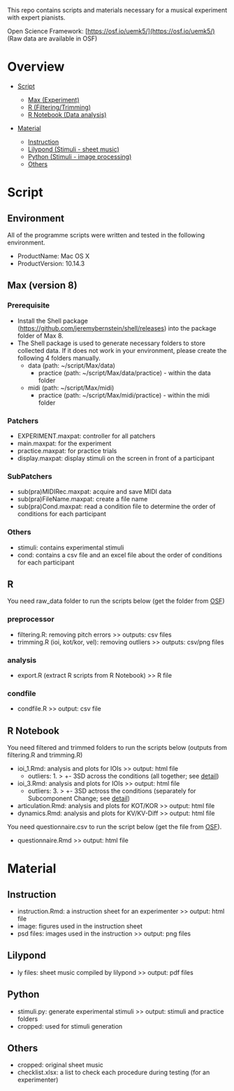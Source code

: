This repo contains scripts and materials necessary for a musical experiment with expert pianists.

Open Science Framework: [https://osf.io/uemk5/](https://osf.io/uemk5/) (Raw data are available in OSF)

# Overview
- [Script](#script)
    + [Max (Experiment)](#Max-(version-8))
    + [R (Filtering/Trimming)](#R)
    + [R Notebook (Data analysis)](#R-Notebook)

- [Material](#material)
    + [Instruction](#Instruction)
    + [Lilypond (Stimuli - sheet music)](#Lilypond)
    + [Python (Stimuli - image processing)](#Python)
    + [Others](#Others)

# Script
## Environment
All of the programme scripts were written and tested in the following environment.

- ProductName: Mac OS X  
- ProductVersion: 10.14.3

## Max (version 8)
### Prerequisite
- Install the Shell package (https://github.com/jeremybernstein/shell/releases) into the package folder of Max 8.
- The Shell package is used to generate necessary folders to store collected data. If it does not work in your environment, please create the following 4 folders manually.
    + data (path: ~/script/Max/data)
        + practice (path: ~/script/Max/data/practice) - within the data folder
    + midi (path: ~/script/Max/midi)
        + practice (path: ~/script/Max/midi/practice) - within the midi folder
   
### Patchers
- EXPERIMENT.maxpat: controller for all patchers
- main.maxpat: for the experiment
- practice.maxpat: for practice trials
- display.maxpat: display stimuli on the screen in front of a participant

### SubPatchers
- sub(pra)MIDIRec.maxpat: acquire and save MIDI data
- sub(pra)FileName.maxpat: create a file name
- sub(pra)Cond.maxpat: read a condition file to determine the order of conditions for each participant

### Others
- stimuli: contains experimental stimuli
- cond: contains a csv file and an excel file about the order of conditions for each participant

## R
You need raw_data folder to run the scripts below (get the folder from [OSF](https://osf.io/uemk5/))
### preprocessor
- filtering.R: removing pitch errors >> outputs: csv files
- trimming.R (ioi, kot/kor, vel): removing outliers >> outputs: csv/png files

### analysis
- export.R (extract R scripts from R Notebook) >> R file

### condfile
- condfile.R >> output: csv file

## R Notebook
You need filtered and trimmed folders to run the scripts below (outputs from filtering.R and trimming.R)
- ioi_1.Rmd: analysis and plots for IOIs >> output: html file
    + outliers: 1. > +- 3SD across the conditions (all together; see [detail](https://github.com/atsukotominaga/teaching-v2.0/tree/master/script/R/preprocessor))
- ioi_3.Rmd: analysis and plots for IOIs >> output: html file
    + outliers: 3. > +- 3SD actross the conditions (separately for Subcomponent Change; see [detail](https://github.com/atsukotominaga/teaching-v2.0/tree/master/script/R/preprocessor))
- articulation.Rmd: analysis and plots for KOT/KOR >> output: html file
- dynamics.Rmd: analysis and plots for KV/KV-Diff >> output: html file

You need questionnaire.csv to run the script below (get the file from [OSF](https://osf.io/uemk5/)).
- questionnaire.Rmd >> output: html file

# Material
## Instruction
- instruction.Rmd: a instruction sheet for an experimenter >> output: html file
- image: figures used in the instruction sheet
- psd files: images used in the instruction >> output: png files

## Lilypond
- ly files: sheet music compiled by lilypond >> output: pdf files

## Python
- stimuli.py: generate experimental stimuli >> output: stimuli and practice folders
- cropped: used for stimuli generation

## Others
- cropped: original sheet music
- checklist.xlsx: a list to check each procedure during testing (for an experimenter)
